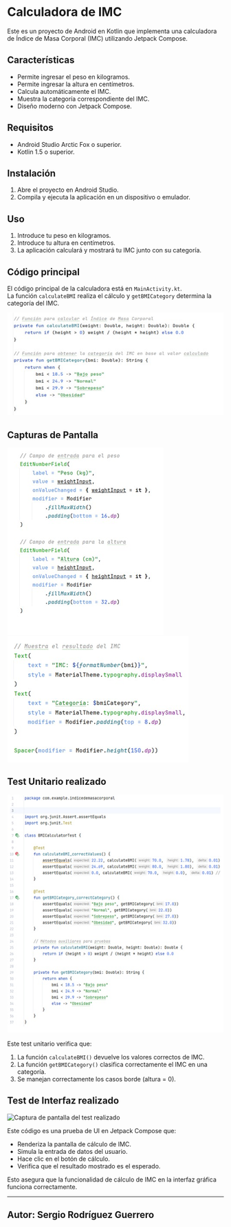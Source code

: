 # Calculadora de IMC

Este es un proyecto de Android en Kotlin que implementa una calculadora de Índice de Masa Corporal (IMC) utilizando Jetpack Compose.

## Características
- Permite ingresar el peso en kilogramos.
- Permite ingresar la altura en centímetros.
- Calcula automáticamente el IMC.
- Muestra la categoría correspondiente del IMC.
- Diseño moderno con Jetpack Compose.

## Requisitos
- Android Studio Arctic Fox o superior.
- Kotlin 1.5 o superior.

## Instalación
1. Abre el proyecto en Android Studio.
2. Compila y ejecuta la aplicación en un dispositivo o emulador.

## Uso
1. Introduce tu peso en kilogramos.
2. Introduce tu altura en centímetros.
3. La aplicación calculará y mostrará tu IMC junto con su categoría.

## Código principal
El código principal de la calculadora está en `MainActivity.kt`.  
La función `calculateBMI` realiza el cálculo y `getBMICategory` determina la categoría del IMC.

![Código principal](Imagenes%20de%20capturas%20de%20pantalla%20calculadora%20IMC/Codigoprincipal.jpg)

## Capturas de Pantalla
![Captura de pantalla 1](Imagenes%20de%20capturas%20de%20pantalla%20calculadora%20IMC/Captura%20de%20pantalla.jpg)  
![Captura de pantalla 2](Imagenes%20de%20capturas%20de%20pantalla%20calculadora%20IMC/Capturadepantallados.jpg)  

## Test Unitario realizado
![Captura de pantalla del test realizado](Capturas%20Pantalla%20IMC/Test.jpg)

Este test unitario verifica que:
1. La función `calculateBMI()` devuelve los valores correctos de IMC.
2. La función `getBMICategory()` clasifica correctamente el IMC en una categoría.
3. Se manejan correctamente los casos borde (altura = 0).

## Test de Interfaz realizado
![Captura de pantalla del test realizado](Pantallas%20IMC/TestDeInterfaz.jpg)

Este código es una prueba de UI en Jetpack Compose que:
- Renderiza la pantalla de cálculo de IMC.
- Simula la entrada de datos del usuario.
- Hace clic en el botón de cálculo.
- Verifica que el resultado mostrado es el esperado.

Esto asegura que la funcionalidad de cálculo de IMC en la interfaz gráfica funciona correctamente.

---

## Autor: Sergio Rodríguez Guerrero

